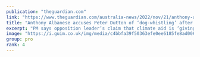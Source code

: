 ```yaml
---
publication: "theguardian.com"
link: "https://www.theguardian.com/australia-news/2022/nov/21/anthony-albanese-accuses-peter-dutton-of-dog-whistling-after-attack-on-cop27-climate-damage-fund"
title: "Anthony Albanese accuses Peter Dutton of ‘dog-whistling’ after attack on Cop27 climate damage fund"
excerpt: "PM says opposition leader’s claim that climate aid is ‘giving away’ Australians’ money boosts re-election chances of independents and Greens over Liberals"
image: "https://i.guim.co.uk/img/media/c4bbfa39f50363efe0ee6185fe8ad006ec960b95/64_0_1800_1080/master/1800.jpg?width=1200&height=630&quality=85&auto=format&fit=crop&overlay-align=bottom%2Cleft&overlay-width=100p&overlay-base64=L2ltZy9zdGF0aWMvb3ZlcmxheXMvdGctZGVmYXVsdC5wbmc&enable=upscale&s=55d77a2a0b670c0e279715624bc3f418"
group: pro
rank: 4
---
```

